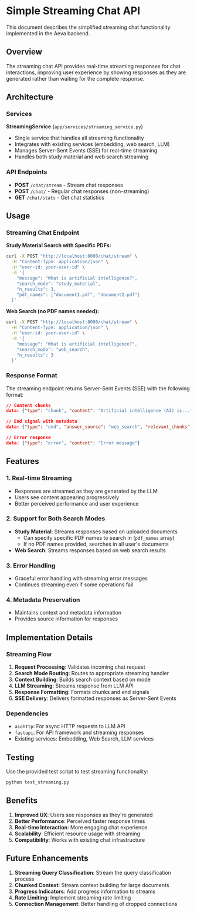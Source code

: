 # Simple Streaming Chat API

This document describes the simplified streaming chat functionality implemented in the Aeva backend.

## Overview

The streaming chat API provides real-time streaming responses for chat interactions, improving user experience by showing responses as they are generated rather than waiting for the complete response.

## Architecture

### Services

**StreamingService** (`app/services/streaming_service.py`)
- Single service that handles all streaming functionality
- Integrates with existing services (embedding, web search, LLM)
- Manages Server-Sent Events (SSE) for real-time streaming
- Handles both study material and web search streaming

### API Endpoints

- **POST** `/chat/stream` - Stream chat responses
- **POST** `/chat/` - Regular chat responses (non-streaming)
- **GET** `/chat/stats` - Get chat statistics

## Usage

### Streaming Chat Endpoint

**Study Material Search with Specific PDFs:**
```bash
curl -X POST "http://localhost:8000/chat/stream" \
  -H "Content-Type: application/json" \
  -H "user-id: your-user-id" \
  -d '{
    "message": "What is artificial intelligence?",
    "search_mode": "study_material",
    "n_results": 3,
    "pdf_names": ["document1.pdf", "document2.pdf"]
  }'
```

**Web Search (no PDF names needed):**
```bash
curl -X POST "http://localhost:8000/chat/stream" \
  -H "Content-Type: application/json" \
  -H "user-id: your-user-id" \
  -d '{
    "message": "What is artificial intelligence?",
    "search_mode": "web_search",
    "n_results": 3
  }'
```

### Response Format

The streaming endpoint returns Server-Sent Events (SSE) with the following format:

```json
// Content chunks
data: {"type": "chunk", "content": "Artificial intelligence (AI) is...", "answer_source": "web_search"}

// End signal with metadata
data: {"type": "end", "answer_source": "web_search", "relevant_chunks": [...], "metadata": [...]}

// Error response
data: {"type": "error", "content": "Error message"}
```

## Features

### 1. Real-time Streaming
- Responses are streamed as they are generated by the LLM
- Users see content appearing progressively
- Better perceived performance and user experience

### 2. Support for Both Search Modes
- **Study Material**: Streams responses based on uploaded documents
  - Can specify specific PDF names to search in (`pdf_names` array)
  - If no PDF names provided, searches in all user's documents
- **Web Search**: Streams responses based on web search results

### 3. Error Handling
- Graceful error handling with streaming error messages
- Continues streaming even if some operations fail

### 4. Metadata Preservation
- Maintains context and metadata information
- Provides source information for responses

## Implementation Details

### Streaming Flow

1. **Request Processing**: Validates incoming chat request
2. **Search Mode Routing**: Routes to appropriate streaming handler
3. **Context Building**: Builds search context based on mode
4. **LLM Streaming**: Streams response from LLM API
5. **Response Formatting**: Formats chunks and end signals
6. **SSE Delivery**: Delivers formatted responses as Server-Sent Events

### Dependencies

- `aiohttp`: For async HTTP requests to LLM API
- `fastapi`: For API framework and streaming responses
- Existing services: Embedding, Web Search, LLM services

## Testing

Use the provided test script to test streaming functionality:

```bash
python test_streaming.py
```

## Benefits

1. **Improved UX**: Users see responses as they're generated
2. **Better Performance**: Perceived faster response times
3. **Real-time Interaction**: More engaging chat experience
4. **Scalability**: Efficient resource usage with streaming
5. **Compatibility**: Works with existing chat infrastructure

## Future Enhancements

1. **Streaming Query Classification**: Stream the query classification process
2. **Chunked Context**: Stream context building for large documents
3. **Progress Indicators**: Add progress information to streams
4. **Rate Limiting**: Implement streaming rate limiting
5. **Connection Management**: Better handling of dropped connections
